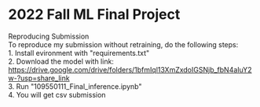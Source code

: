 # 2022 Fall ML Final Project

Reproducing Submission  
    To reproduce my submission without retraining, do the following steps:  
        1. Install evironment with "requirements.txt"  
        2. Download the model with link:  
        https://drive.google.com/drive/folders/1bfmIql13XmZxdoIGSNjb_fbN4aIuY2w-?usp=share_link  
        3. Run "109550111_Final_inference.ipynb"  
        4. You will get csv submission

 
